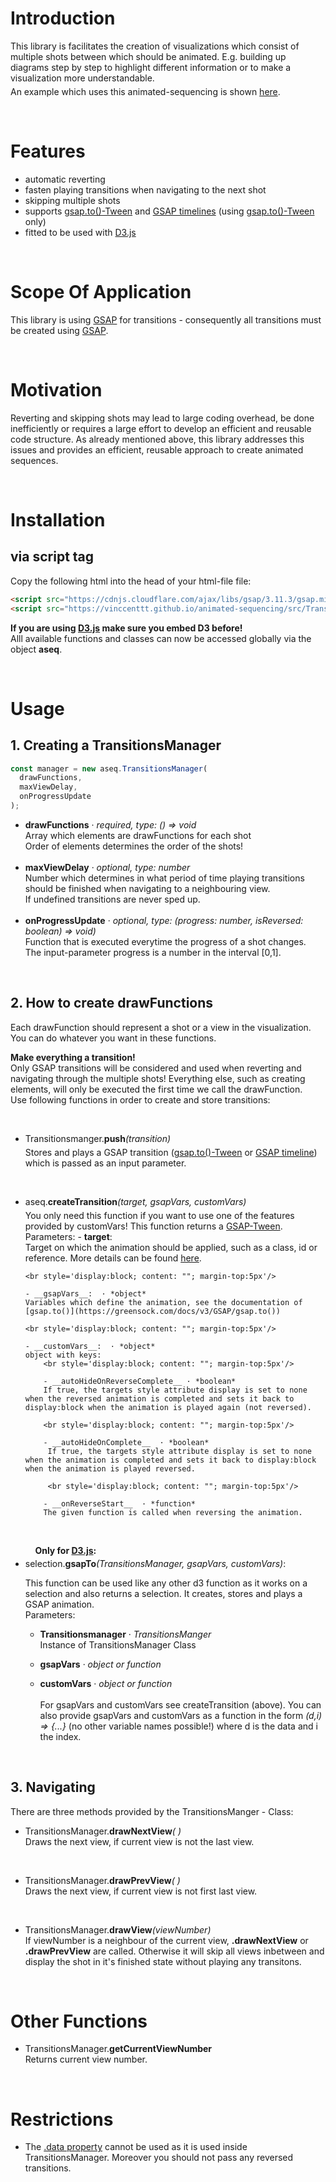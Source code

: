 # **Introduction**

This library is facilitates the creation of visualizations which consist of multiple shots between which should be animated. E.g. building up diagrams step by step to highlight different information or to make a visualization more understandable.
<br style='display:block; content: ""; margin-top:5px'/>
An example which uses this animated-sequencing is shown [here](https://vinccenttt.github.io/anomalies/).

<br/>

# **Features**

- automatic reverting
- fasten playing transitions when navigating to the next shot
- skipping multiple shots
- supports [gsap.to()-Tween](<https://greensock.com/docs/v3/GSAP/gsap.to()>) and [GSAP timelines](https://greensock.com/docs/v3/GSAP/Timeline) (using [gsap.to()-Tween](<https://greensock.com/docs/v3/GSAP/gsap.to()>) only)
- fitted to be used with [D3.js](https://d3js.org/)

<br/>

# **Scope Of Application**

This library is using [GSAP](https://greensock.com/) for transitions - consequently all transitions must be created using [GSAP](https://greensock.com/).

<br/>

# **Motivation**

Reverting and skipping shots may lead to large coding overhead, be done inefficiently or requires a large effort to develop an efficient and reusable code structure. As already mentioned above, this library addresses this issues and provides an efficient, reusable approach to create animated sequences.

<br/>

# **Installation**

## via script tag

Copy the following html into the head of your html-file file:

```html
<script src="https://cdnjs.cloudflare.com/ajax/libs/gsap/3.11.3/gsap.min.js"></script>
<script src="https://vinccenttt.github.io/animated-sequencing/src/TransitionsManager.js"></script>
```

**If you are using [D3.js](https://d3js.org/) make sure you embed D3 before!**  
Alll available functions and classes can now be accessed globally via the object **aseq**.

<br/>

# **Usage**

## 1. Creating a TransitionsManager

```js
const manager = new aseq.TransitionsManager(
  drawFunctions,
  maxViewDelay,
  onProgressUpdate
);
```

- **drawFunctions** · _required, type: () => void_  
  Array which elements are drawFunctions for each shot  
  Order of elements determines the order of the shots!  
  <br/>
- **maxViewDelay** · _optional, type: number_  
  Number which determines in what period of time playing transitions should be finished when navigating to a neighbouring view.  
  If undefined transitions are never sped up.  
  <br/>
- **onProgressUpdate** · _optional, type: (progress: number, isReversed: boolean) => void)_  
  Function that is executed everytime the progress of a shot changes.  
  The input-parameter progress is a number in the interval [0,1].

<br/>

## 2. How to create drawFunctions

Each drawFunction should represent a shot or a view in the visualization. You can do whatever you want in these functions.

**Make everything a transition!**  
 Only GSAP transitions will be considered and used when reverting and navigating through the multiple shots! Everything else, such as creating elements, will only be executed the first time we call the drawFunction.  
Use following functions in order to create and store transitions:

<br/>

- Transitionsmanger.**push**_(transition)_
  <br style='display:block; content: ""; margin-top:5px'/>
  Stores and plays a GSAP transition ([gsap.to()-Tween](<https://greensock.com/docs/v3/GSAP/gsap.to()>) or [GSAP timeline](https://greensock.com/docs/v3/GSAP/Timeline)) which is passed as an input parameter.

<br/>

- aseq.**createTransition**_(target, gsapVars, customVars)_
  <br style='display:block; content: ""; margin-top:5px'/>
  You only need this function if you want to use one of the features provided by customVars! This function returns a [GSAP-Tween](https://greensock.com/docs/v3/GSAP/Tween).  
  Parameters: - **target**:  
   Target on which the animation should be applied, such as a class, id or reference. More details can be found [here](<https://greensock.com/docs/v3/GSAP/gsap.to()>).

      <br style='display:block; content: ""; margin-top:5px'/>

      - __gsapVars__:  · *object*
      Variables which define the animation, see the documentation of [gsap.to()](https://greensock.com/docs/v3/GSAP/gsap.to())

      <br style='display:block; content: ""; margin-top:5px'/>

      - __customVars__:  · *object*
      object with keys:
          <br style='display:block; content: ""; margin-top:5px'/>

          - __autoHideOnReverseComplete__ · *boolean*
          If true, the targets style attribute display is set to none when the reversed animation is completed and sets it back to display:block when the animation is played again (not reversed).

          <br style='display:block; content: ""; margin-top:5px'/>

          - __autoHideOnComplete__  · *boolean*
           If true, the targets style attribute display is set to none when the animation is completed and sets it back to display:block when the animation is played reversed.

           <br style='display:block; content: ""; margin-top:5px'/>

          - __onReverseStart__  · *function*
          The given function is called when reversing the animation.

<br/>

&nbsp;&nbsp;&nbsp;&nbsp;&nbsp;&nbsp;&nbsp;&nbsp;&nbsp;&nbsp;**Only for [D3.js](https://d3js.org/):**
<br style='display:block; content: ""; margin-top:-10px'/>

- selection.**gsapTo**_(TransitionsManager, gsapVars, customVars)_:

  This function can be used like any other d3 function as it works on a selection and also returns a selection. It creates, stores and plays a GSAP animation.  
   Parameters:

  - **Transitionsmanager** · _TransitionsManger_  
    Instance of TransitionsManager Class

    <br style='display:block; content: ""; margin-top:5px'/>

  - **gsapVars** · _object or function_

    <br style='display:block; content: ""; margin-top:5px'/>

  - **customVars** · _object or function_
    <br/>  
    For gsapVars and customVars see createTransition (above). You can also provide gsapVars and customVars as a function in the form _(d,i) => {...}_ (no other variable names possible!) where d is the data and i the index.

<br/>

## 3. Navigating

There are three methods provided by the TransitionsManger - Class:

- TransitionsManager.**drawNextView**_( )_  
  Draws the next view, if current view is not the last view.

<br/>

- TransitionsManager.**drawPrevView**_( )_  
  Draws the next view, if current view is not first last view.

<br/>

- TransitionsManager.**drawView**_(viewNumber)_  
   If viewNumber is a neighbour of the current view, **.drawNextView** or **.drawPrevView** are called. Otherwise it will skip all views inbetween and display the shot in it's finished state without playing any transitons.

<br/>

# Other Functions

- TransitionsManager.**getCurrentViewNumber**  
  Returns current view number.

<br/>

# Restrictions

- The [.data property](https://greensock.com/docs/v3/GSAP/Tween/data) cannot be used as it is used inside TransitionsManager. Moreover you should not pass any reversed transitions.
